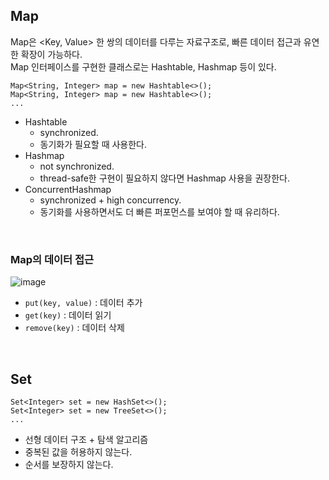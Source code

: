 ## Map
Map은 <Key, Value> 한 쌍의 데이터를 다루는 자료구조로, 빠른 데이터 접근과 유연한 확장이 가능하다.  
Map 인터페이스를 구현한 클래스로는 Hashtable, Hashmap 등이 있다.  
```
Map<String, Integer> map = new Hashtable<>();
Map<String, Integer> map = new Hashtable<>();
...
```
- Hashtable
  - synchronized.
  - 동기화가 필요할 때 사용한다.
- Hashmap
  - not synchronized.
  - thread-safe한 구현이 필요하지 않다면 Hashmap 사용을 권장한다.
- ConcurrentHashmap
  - synchronized + high concurrency.
  - 동기화를 사용하면서도 더 빠른 퍼포먼스를 보여야 할 때 유리하다.

<br>

### Map의 데이터 접근
![image](https://user-images.githubusercontent.com/92259017/163751259-427fd214-069b-4fdb-a5b0-cc5f69388ebc.png)

- `put(key, value)` : 데이터 추가
- `get(key)` : 데이터 읽기
- `remove(key)` : 데이터 삭제

<br>

## Set
```
Set<Integer> set = new HashSet<>();
Set<Integer> set = new TreeSet<>();
...
```
- 선형 데이터 구조 + 탐색 알고리즘
- 중복된 값을 허용하지 않는다.
- 순서를 보장하지 않는다.
